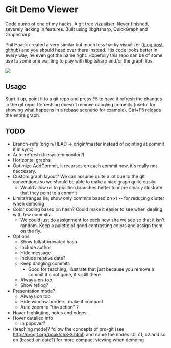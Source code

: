 # Git Demo Viewer #

Code dump of one of my hacks. A git tree vizualiser. Never finished, severely lacking in features. Built using libgitsharp, QuickGraph and Graphsharp.

Phil Haack created a very similar but much less hacky visualizer ([blog post](http://haacked.com/archive/2012/03/15/visualize-git-with-seegit.aspx), [github](https://github.com/Haacked/SeeGit)) and you should head over there instead. His code looks better in every way, he even got the name right. Hopefully this repo can be of some use to some one wanting to play with libgitsharp and/or the graph libs.

![](https://s3-eu-west-1.amazonaws.com/freakcode/git-demo-viewer.png)

## Usage
Start it up, point it to a git repo and press F5 to have it refresh the changes in the git repo. Refreshing doesn't remove dangling commits (useful for showing what happens in a rebase scenerio for example). Ctrl+F5 reloads the entire graph.

## TODO

* Branch-refs (origin/HEAD -> origin/master instead of pointing at commit if in sync)
* Auto-refresh (filesystemmonitor?)
* Horizontal graphs
* Optimize AddCommit, it recurses on each commit now, it's really not neccesary.
* Custom graph layout? We can assume quite a lot due to the git conventions so we should be
  able to make a nice graph quite easily.
    * Would allow us to position branches better to more clearly illustrate that they point to 
	  a commit
* Limits/ranges (ie, show only commits based on x) -- for reducing clutter when demoing
* Color coding based on hash? Could make it easier to see when dealing with few commits.
  * We could just do assignment for each new sha we see so that it isn't random. Keep a palette of
    good contrasting colors and assign them on the fly.
* Options
	* Show full/abbrevated hash
	* Include author
	* Hide message
	* Include relative date?
	* Keep dangling commits
		* Good for teaching, illustrate that just because you
		  remove a commit it's not gone, it's still there.
	* Always-on-top
	* Show reflog?
* Presentation mode?
	* Always on top
	* Hide window borders, make it compact
	* Auto zoom to "the action" ?
* Hover highligting, notes and edges
* Hover detailed info
	* In popover?
* (teaching mode)?
	follow the concepts of pro-git (see http://progit.org/book/ch3-2.html)
	and name the nodes c0, c1, c2 and so on (based on date?) for more compact
	viewing when demoing